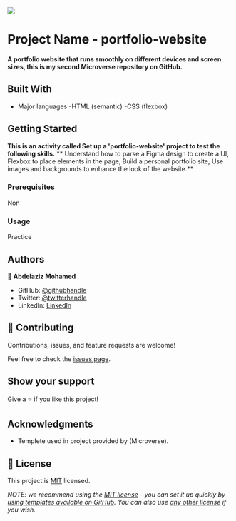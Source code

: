 ![](https://img.shields.io/badge/Microverse-blueviolet)

# Project Name - portfolio-website

**A portfolio website that runs smoothly on different devices and screen sizes, this is my second Microverse repository on GitHub.**

## Built With

- Major languages
-HTML (semantic)
-CSS (flexbox)

## Getting Started

**This is an activity called Set up a 'portfolio-website' project to test the following skills.**
**
Understand how to parse a Figma design to create a UI,
Flexbox to place elements in the page,
Build a personal portfolio site,
Use images and backgrounds to enhance the look of the website.**

### Prerequisites
Non
### Usage
Practice

## Authors

👤 **Abdelaziz Mohamed**

- GitHub: [@githubhandle](https://github.com/Abdelaziz-Ali)
- Twitter: [@twitterhandle](https://twitter.com/AbdelazizDV)
- LinkedIn: [LinkedIn](https://www.linkedin.com/in/abdelaziz-ali-dev)

## 🤝 Contributing

Contributions, issues, and feature requests are welcome!

Feel free to check the [issues page](../../issues/).

## Show your support

Give a ⭐️ if you like this project!

## Acknowledgments

- Templete used in project provided by (Microverse).

## 📝 License

This project is [MIT](./LICENSE) licensed.

_NOTE: we recommend using the [MIT license](https://choosealicense.com/licenses/mit/) - you can set it up quickly by [using templates available on GitHub](https://docs.github.com/en/communities/setting-up-your-project-for-healthy-contributions/adding-a-license-to-a-repository). You can also use [any other license](https://choosealicense.com/licenses/) if you wish._
